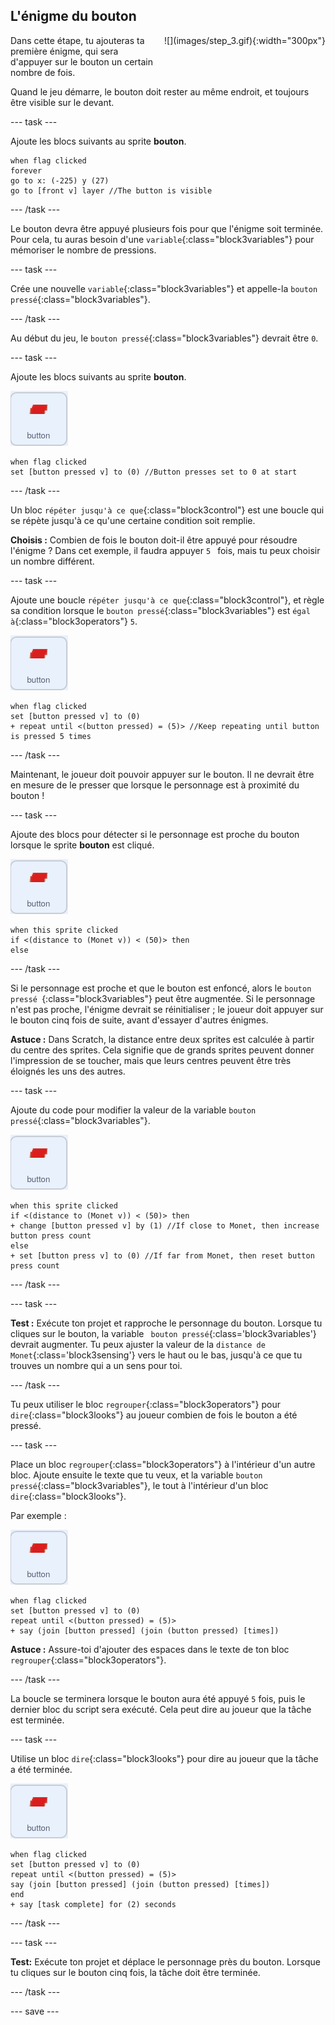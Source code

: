 ## L'énigme du bouton

<div style="display: flex; flex-wrap: wrap">
<div style="flex-basis: 200px; flex-grow: 1; margin-right: 15px;">
Dans cette étape, tu ajouteras ta première énigme, qui sera d'appuyer sur le bouton un certain nombre de fois.
</div>
<div>
![](images/step_3.gif){:width="300px"}
</div>
</div>

Quand le jeu démarre, le bouton doit rester au même endroit, et toujours être visible sur le devant.

--- task ---

Ajoute les blocs suivants au sprite **bouton**.

```blocks3
when flag clicked
forever
go to x: (-225) y (27)
go to [front v] layer //The button is visible
```

--- /task ---

Le bouton devra être appuyé plusieurs fois pour que l'énigme soit terminée. Pour cela, tu auras besoin d'une `variable`{:class="block3variables"} pour mémoriser le nombre de pressions.

--- task ---

Crée une nouvelle `variable`{:class="block3variables"} et appelle-la `bouton pressé`{:class="block3variables"}.

--- /task ---

Au début du jeu, le `bouton pressé`{:class="block3variables"} devrait être `0`.

--- task ---

Ajoute les blocs suivants au sprite **bouton**.

![Le sprite bouton.](images/button-sprite.png)

```blocks3
when flag clicked
set [button pressed v] to (0) //Button presses set to 0 at start
```

--- /task ---

Un bloc `répéter jusqu'à ce que`{:class="block3control"} est une boucle qui se répète jusqu'à ce qu'une certaine condition soit remplie.

**Choisis :** Combien de fois le bouton doit-il être appuyé pour résoudre l'énigme ? Dans cet exemple, il faudra appuyer `5 ` fois, mais tu peux choisir un nombre différent.

--- task ---

Ajoute une boucle `répéter jusqu'à ce que`{:class="block3control"}, et règle sa condition lorsque le `bouton pressé`{:class="block3variables"} est `égal à`{:class="block3operators"} `5`.

![Le sprite bouton.](images/button-sprite.png)

```blocks3
when flag clicked
set [button pressed v] to (0)
+ repeat until <(button pressed) = (5)> //Keep repeating until button is pressed 5 times
```

--- /task ---

Maintenant, le joueur doit pouvoir appuyer sur le bouton. Il ne devrait être en mesure de le presser que lorsque le personnage est à proximité du bouton !

--- task ---

Ajoute des blocs pour détecter si le personnage est proche du bouton lorsque le sprite **bouton** est cliqué.

![Le sprite bouton.](images/button-sprite.png)

```blocks3
when this sprite clicked
if <(distance to (Monet v)) < (50)> then
else
```

--- /task ---

Si le personnage est proche et que le bouton est enfoncé, alors le `bouton pressé `{:class="block3variables"} peut être augmentée. Si le personnage n'est pas proche, l'énigme devrait se réinitialiser ; le joueur doit appuyer sur le bouton cinq fois de suite, avant d'essayer d'autres énigmes.

**Astuce :** Dans Scratch, la distance entre deux sprites est calculée à partir du centre des sprites. Cela signifie que de grands sprites peuvent donner l'impression de se toucher, mais que leurs centres peuvent être très éloignés les uns des autres.

--- task ---

Ajoute du code pour modifier la valeur de la variable `bouton pressé`{:class="block3variables"}.

![Le sprite bouton.](images/button-sprite.png)

```blocks3
when this sprite clicked
if <(distance to (Monet v)) < (50)> then
+ change [button pressed v] by (1) //If close to Monet, then increase button press count
else
+ set [button press v] to (0) //If far from Monet, then reset button press count
```

--- /task ---

--- task ---

**Test :** Exécute ton projet et rapproche le personnage du bouton. Lorsque tu cliques sur le bouton, la variable ` bouton pressé`{:class='block3variables'} devrait augmenter. Tu peux ajuster la valeur de la `distance de Monet`{:class='block3sensing'} vers le haut ou le bas, jusqu'à ce que tu trouves un nombre qui a un sens pour toi.

--- /task ---

Tu peux utiliser le bloc `regrouper`{:class="block3operators"} pour `dire`{:class="block3looks"} au joueur combien de fois le bouton a été pressé.

--- task ---

Place un bloc `regrouper`{:class="block3operators"} à l'intérieur d'un autre bloc. Ajoute ensuite le texte que tu veux, et la variable `bouton pressé`{:class="block3variables"}, le tout à l'intérieur d'un bloc `dire`{:class="block3looks"}.

Par exemple :

![Le sprite bouton.](images/button-sprite.png)

```blocks3
when flag clicked
set [button pressed v] to (0)
repeat until <(button pressed) = (5)> 
+ say (join [button pressed] (join (button pressed) [times])
```

**Astuce :** Assure-toi d'ajouter des espaces dans le texte de ton bloc `regrouper`{:class="block3operators"}.

--- /task ---

La boucle se terminera lorsque le bouton aura été appuyé `5` fois, puis le dernier bloc du script sera exécuté. Cela peut dire au joueur que la tâche est terminée.

--- task ---

Utilise un bloc `dire`{:class="block3looks"} pour dire au joueur que la tâche a été terminée.

![Le sprite bouton.](images/button-sprite.png)

```blocks3
when flag clicked
set [button pressed v] to (0)
repeat until <(button pressed) = (5)>
say (join [button pressed] (join (button pressed) [times])
end
+ say [task complete] for (2) seconds
```

--- /task ---



--- task ---

**Test:** Exécute ton projet et déplace le personnage près du bouton. Lorsque tu cliques sur le bouton cinq fois, la tâche doit être terminée.

--- /task ---

--- save ---


